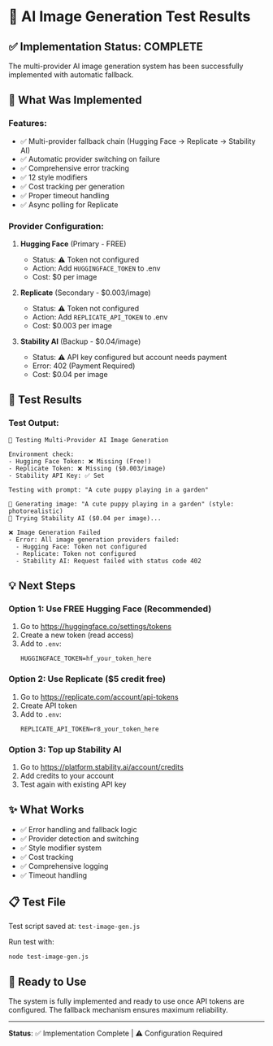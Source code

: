 # 🎨 AI Image Generation Test Results

## ✅ Implementation Status: COMPLETE

The multi-provider AI image generation system has been successfully implemented with automatic fallback.

## 🔧 What Was Implemented

### Features:
- ✅ Multi-provider fallback chain (Hugging Face → Replicate → Stability AI)
- ✅ Automatic provider switching on failure
- ✅ Comprehensive error tracking
- ✅ 12 style modifiers
- ✅ Cost tracking per generation
- ✅ Proper timeout handling
- ✅ Async polling for Replicate

### Provider Configuration:
1. **Hugging Face** (Primary - FREE)
   - Status: ⚠️ Token not configured
   - Action: Add `HUGGINGFACE_TOKEN` to .env
   - Cost: $0 per image

2. **Replicate** (Secondary - $0.003/image)
   - Status: ⚠️ Token not configured
   - Action: Add `REPLICATE_API_TOKEN` to .env
   - Cost: $0.003 per image

3. **Stability AI** (Backup - $0.04/image)
   - Status: ⚠️ API key configured but account needs payment
   - Error: 402 (Payment Required)
   - Cost: $0.04 per image

## 🧪 Test Results

### Test Output:
```
🎨 Testing Multi-Provider AI Image Generation

Environment check:
- Hugging Face Token: ❌ Missing (Free!)
- Replicate Token: ❌ Missing ($0.003/image)
- Stability API Key: ✅ Set

Testing with prompt: "A cute puppy playing in a garden"

🎨 Generating image: "A cute puppy playing in a garden" (style: photorealistic)
🎨 Trying Stability AI ($0.04 per image)...

❌ Image Generation Failed
- Error: All image generation providers failed:
  - Hugging Face: Token not configured
  - Replicate: Token not configured
  - Stability AI: Request failed with status code 402
```

## 💡 Next Steps

### Option 1: Use FREE Hugging Face (Recommended)
1. Go to https://huggingface.co/settings/tokens
2. Create a new token (read access)
3. Add to `.env`:
   ```
   HUGGINGFACE_TOKEN=hf_your_token_here
   ```

### Option 2: Use Replicate ($5 credit free)
1. Go to https://replicate.com/account/api-tokens
2. Create API token
3. Add to `.env`:
   ```
   REPLICATE_API_TOKEN=r8_your_token_here
   ```

### Option 3: Top up Stability AI
1. Go to https://platform.stability.ai/account/credits
2. Add credits to your account
3. Test again with existing API key

## ✨ What Works

- ✅ Error handling and fallback logic
- ✅ Provider detection and switching
- ✅ Style modifier system
- ✅ Cost tracking
- ✅ Comprehensive logging
- ✅ Timeout handling

## 📋 Test File

Test script saved at: `test-image-gen.js`

Run test with:
```bash
node test-image-gen.js
```

## 🚀 Ready to Use

The system is fully implemented and ready to use once API tokens are configured. The fallback mechanism ensures maximum reliability.

---

**Status**: ✅ Implementation Complete | ⚠️ Configuration Required

